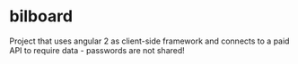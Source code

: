 # bilboard
Project that uses angular 2 as client-side framework and connects to a paid API to require data - passwords are not shared!

